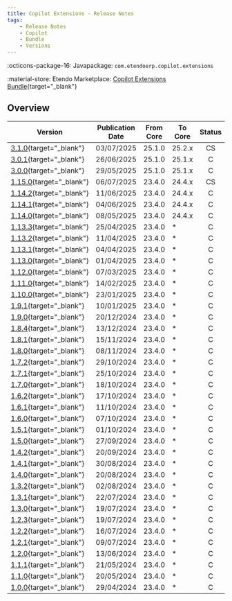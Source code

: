 ```yaml
---
title: Copilot Extensions - Release Notes
tags:
    - Release Notes
    - Copilot
    - Bundle
    - Versions
---
```

:octicons-package-16: Javapackage: `com.etendoerp.copilot.extensions`

:material-store: Etendo Marketplace: [Copilot Extensions Bundle](https://marketplace.etendo.cloud/#/product-details?module=82C5DA1B57884611ABA8F025619D4C05){target="_blank"}

## Overview

| Version | Publication Date | From Core | To Core | Status | GitHub|
| --- | --- | --- | --- | :---: | :---: |
| [3.1.0](https://github.com/etendosoftware/com.etendoerp.copilot.extensions/releases/tag/3.1.0){target="_blank"}   | 03/07/2025 | 25.1.0 | 25.2.x | CS | :white_check_mark: |
| [3.0.1](https://github.com/etendosoftware/com.etendoerp.copilot.extensions/releases/tag/3.0.1){target="_blank"}   | 26/06/2025 | 25.1.0 | 25.1.x | C  | :white_check_mark: |
| [3.0.0](https://github.com/etendosoftware/com.etendoerp.copilot.extensions/releases/tag/3.0.0){target="_blank"}   | 29/05/2025 | 25.1.0 | 25.1.x | C  | :white_check_mark: |
| [1.15.0](https://github.com/etendosoftware/com.etendoerp.copilot.extensions/releases/tag/1.15.0){target="_blank"} | 06/07/2025 | 23.4.0 | 24.4.x | CS | :white_check_mark: |
| [1.14.2](https://github.com/etendosoftware/com.etendoerp.copilot.extensions/releases/tag/1.14.2){target="_blank"} | 11/06/2025 | 23.4.0 | 24.4.x | C  | :white_check_mark: |
| [1.14.1](https://github.com/etendosoftware/com.etendoerp.copilot.extensions/releases/tag/1.14.1){target="_blank"} | 04/06/2025 | 23.4.0 | 24.4.x | C  | :white_check_mark: |
| [1.14.0](https://github.com/etendosoftware/com.etendoerp.copilot.extensions/releases/tag/1.14.0){target="_blank"} | 08/05/2025 | 23.4.0 | 24.4.x | C  | :white_check_mark: |
| [1.13.3](https://github.com/etendosoftware/com.etendoerp.copilot.extensions/releases/tag/1.13.3){target="_blank"} | 25/04/2025 | 23.4.0 | * | C | :white_check_mark: |
| [1.13.2](https://github.com/etendosoftware/com.etendoerp.copilot.extensions/releases/tag/1.13.2){target="_blank"} | 11/04/2025 | 23.4.0 | * | C | :white_check_mark: |
| [1.13.1](https://github.com/etendosoftware/com.etendoerp.copilot.extensions/releases/tag/1.13.1){target="_blank"} | 04/04/2025 | 23.4.0 | * | C | :white_check_mark: |
| [1.13.0](https://github.com/etendosoftware/com.etendoerp.copilot.extensions/releases/tag/1.13.0){target="_blank"} | 01/04/2025 | 23.4.0 | * | C | :white_check_mark: |
| [1.12.0](https://github.com/etendosoftware/com.etendoerp.copilot.extensions/releases/tag/1.12.0){target="_blank"} | 07/03/2025 | 23.4.0 | * | C | :white_check_mark: |
| [1.11.0](https://github.com/etendosoftware/com.etendoerp.copilot.extensions/releases/tag/1.11.0){target="_blank"} | 14/02/2025 | 23.4.0 | * | C | :white_check_mark: |
| [1.10.0](https://github.com/etendosoftware/com.etendoerp.copilot.extensions/releases/tag/1.10.0){target="_blank"} | 23/01/2025 | 23.4.0 | * | C | :white_check_mark: |
| [1.9.1](https://github.com/etendosoftware/com.etendoerp.copilot.extensions/releases/tag/1.9.1){target="_blank"}   | 10/01/2025 | 23.4.0 | * | C | :white_check_mark: |
| [1.9.0](https://github.com/etendosoftware/com.etendoerp.copilot.extensions/releases/tag/1.9.0){target="_blank"}   | 20/12/2024 | 23.4.0 | * | C | :white_check_mark: |
| [1.8.4](https://github.com/etendosoftware/com.etendoerp.copilot.extensions/releases/tag/1.8.4){target="_blank"}   | 13/12/2024 | 23.4.0 | * | C | :white_check_mark: |
| [1.8.1](https://github.com/etendosoftware/com.etendoerp.copilot.extensions/releases/tag/1.8.1){target="_blank"}   | 15/11/2024 | 23.4.0 | * | C | :white_check_mark: |
| [1.8.0](https://github.com/etendosoftware/com.etendoerp.copilot.extensions/releases/tag/1.8.0){target="_blank"}   | 08/11/2024 | 23.4.0 | * | C | :white_check_mark: |
| [1.7.2](https://github.com/etendosoftware/com.etendoerp.copilot.extensions/releases/tag/1.7.2){target="_blank"}   | 29/10/2024 | 23.4.0 | * | C | :white_check_mark: |
| [1.7.1](https://github.com/etendosoftware/com.etendoerp.copilot.extensions/releases/tag/1.7.1){target="_blank"}   | 25/10/2024 | 23.4.0 | * | C | :white_check_mark: |
| [1.7.0](https://github.com/etendosoftware/com.etendoerp.copilot.extensions/releases/tag/1.7.0){target="_blank"}   | 18/10/2024 | 23.4.0 | * | C | :white_check_mark: |
| [1.6.2](https://github.com/etendosoftware/com.etendoerp.copilot.extensions/releases/tag/1.6.2){target="_blank"}   | 17/10/2024 | 23.4.0 | * | C | :white_check_mark: |
| [1.6.1](https://github.com/etendosoftware/com.etendoerp.copilot.extensions/releases/tag/1.6.1){target="_blank"}   | 11/10/2024 | 23.4.0 | * | C | :white_check_mark: |
| [1.6.0](https://github.com/etendosoftware/com.etendoerp.copilot.extensions/releases/tag/1.6.0){target="_blank"}   | 07/10/2024 | 23.4.0 | * | C | :white_check_mark: |
| [1.5.1](https://github.com/etendosoftware/com.etendoerp.copilot.extensions/releases/tag/1.5.1){target="_blank"}   | 01/10/2024 | 23.4.0 | * | C | :white_check_mark: |
| [1.5.0](https://github.com/etendosoftware/com.etendoerp.copilot.extensions/releases/tag/1.5.0){target="_blank"}   | 27/09/2024 | 23.4.0 | * | C | :white_check_mark: |
| [1.4.2](https://github.com/etendosoftware/com.etendoerp.copilot.extensions/releases/tag/1.4.2){target="_blank"}   | 20/09/2024 | 23.4.0 | * | C | :white_check_mark: |
| [1.4.1](https://github.com/etendosoftware/com.etendoerp.copilot.extensions/releases/tag/1.4.1){target="_blank"}   | 30/08/2024 | 23.4.0 | * | C | :white_check_mark: |
| [1.4.0](https://github.com/etendosoftware/com.etendoerp.copilot.extensions/releases/tag/1.4.0){target="_blank"}   | 20/08/2024 | 23.4.0 | * | C | :white_check_mark: |
| [1.3.2](https://github.com/etendosoftware/com.etendoerp.copilot.extensions/releases/tag/1.3.2){target="_blank"}   | 02/08/2024 | 23.4.0 | * | C | :white_check_mark: |
| [1.3.1](https://github.com/etendosoftware/com.etendoerp.copilot.extensions/releases/tag/1.3.1){target="_blank"}   | 22/07/2024 | 23.4.0 | * | C | :white_check_mark: |
| [1.3.0](https://github.com/etendosoftware/com.etendoerp.copilot.extensions/releases/tag/1.3.0){target="_blank"}   | 19/07/2024 | 23.4.0 | * | C | :white_check_mark: |
| [1.2.3](https://github.com/etendosoftware/com.etendoerp.copilot.extensions/releases/tag/1.2.3){target="_blank"}   | 19/07/2024 | 23.4.0 | * | C | :white_check_mark: |
| [1.2.2](https://github.com/etendosoftware/com.etendoerp.copilot.extensions/releases/tag/1.2.2){target="_blank"}   | 16/07/2024 | 23.4.0 | * | C | :white_check_mark: |
| [1.2.1](https://github.com/etendosoftware/com.etendoerp.copilot.extensions/releases/tag/1.2.1){target="_blank"}   | 09/07/2024 | 23.4.0 | * | C | :white_check_mark: |
| [1.2.0](https://github.com/etendosoftware/com.etendoerp.copilot.extensions/releases/tag/1.2.0){target="_blank"}   | 13/06/2024 | 23.4.0 | * | C | :white_check_mark: |
| [1.1.1](https://github.com/etendosoftware/com.etendoerp.copilot.extensions/releases/tag/1.1.1){target="_blank"}   | 21/05/2024 | 23.4.0 | * | C | :white_check_mark: |
| [1.1.0](https://github.com/etendosoftware/com.etendoerp.copilot.extensions/releases/tag/1.1.0){target="_blank"}   | 20/05/2024 | 23.4.0 | * | C | :white_check_mark: |
| [1.0.0](https://github.com/etendosoftware/com.etendoerp.copilot.extensions/releases/tag/1.0.0){target="_blank"}   | 29/04/2024 | 23.4.0 | * | C | :white_check_mark: |